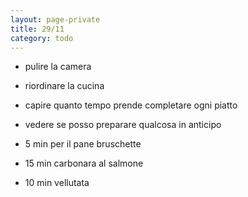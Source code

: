 ```yaml
--- 
layout: page-private
title: 29/11
category: todo
---
```


- pulire la camera
- riordinare la cucina
- capire quanto tempo prende completare ogni piatto
- vedere se posso preparare qualcosa in anticipo

- 5 min per il pane bruschette
- 15 min carbonara al salmone
- 10 min vellutata

